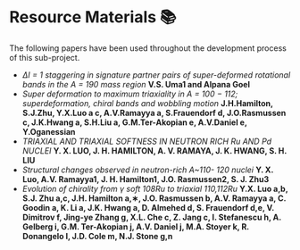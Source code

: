 # Resource Materials 📚

The following papers have been used throughout the development process of this sub-project.

* *ΔI = 1 staggering in signature partner pairs of super-deformed rotational bands in the A = 190 mass region* **V.S. Uma1 and Alpana Goel**
* *Super deformation to maximum triaxiality in A = 100 − 112; superdeformation, chiral bands and wobbling motion* **J.H.Hamilton, S.J.Zhu, Y.X.Luo a c, A.V.Ramayya a, S.Frauendorf d, J.O.Rasmussen c, J.K.Hwang a, S.H.Liu a, G.M.Ter-Akopian e, A.V.Daniel e, Y.Oganessian**
* *TRIAXIAL AND TRIAXIAL SOFTNESS IN NEUTRON RICH Ru AND Pd NUCLEI* **Y. X. LUO, J. H. HAMILTON, A. V. RAMAYA, J. K. HWANG, S. H. LIU**
* *Structural changes observed in neutron-rich A~110- 120 nuclei* **Y. X. Luo, A.V. Ramayya1, J. H. Hamilton1, J.O. Rasmussen2, S. J. Zhu3**
* *Evolution of chirality from γ soft 108Ru to triaxial 110,112Ru* **Y.X. Luo a,b, S.J. Zhu a,c, J.H. Hamilton a,∗, J.O. Rasmussen b, A.V. Ramayya a, C. Goodin a, K. Li a, J.K. Hwang a, D. Almehed d, S. Frauendorf d,e, V. Dimitrov f, Jing-ye Zhang g, X.L. Che c, Z. Jang c, I. Stefanescu h, A. Gelberg i, G.M. Ter-Akopian j, A.V. Daniel j, M.A. Stoyer k, R. Donangelo l, J.D. Cole m, N.J. Stone g,n**